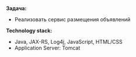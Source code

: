 **Задача:** 

- Реализовать cервис размещения объявлений

**Technology stack:** 
- Java, JAX-RS, Log4j, JavaScript, HTML/CSS
- Application Server: Tomcat
